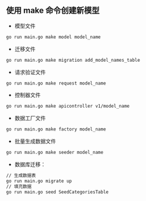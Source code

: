 ## 使用 make 命令创建新模型

* 模型文件
```bash
go run main.go make model model_name
```
* 迁移文件
```bash
go run main.go make migration add_model_names_table
```
* 请求验证文件
```bash
go run main.go make request model_name
```
* 控制器文件
```bash
go run main.go make apicontroller v1/model_name
```
* 数据工厂文件
```bash
go run main.go make factory model_name
```
* 批量生成数据文件
```bash
go run main.go make seeder model_name
```


* 数据库迁移：
```bash
// 生成数据表
go run main.go migrate up
// 填充数据
go run main.go seed SeedCategoriesTable
```